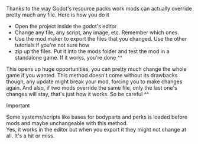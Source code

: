 Thanks to the way Godot's resource packs work mods can actually override pretty much any file. Here is how you do it

- Open the project inside the godot's editor
- Change any file, any script, any image, etc. Remember which ones.
- Use the mod maker to export the files that you changed. Use the other tutorials if you're not sure how
- zip up the files. Put it into the mods folder and test the mod in a standalone game. If it works, you're done ^^

This opens up huge opportunities, you can pretty much change the whole game if you wanted. This method doesn't come without its drawbacks though, any update might break your mod, forcing you to make changes again. And also, if two mods override the same file, only the last one's changes will stay, that's just how it works. So be careful ^^

> [!IMPORTANT]
> Some systems/scripts like bases for bodyparts and perks is loaded before mods and maybe unchangeable with this method.  
> Yes, it works in the editor but when you export it they might not change at all. It's a hit or miss.
